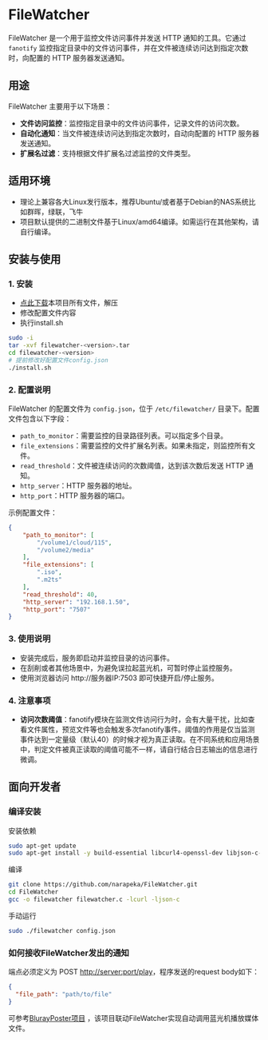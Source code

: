 # FileWatcher

FileWatcher 是一个用于监控文件访问事件并发送 HTTP 通知的工具。它通过 `fanotify` 监控指定目录中的文件访问事件，并在文件被连续访问达到指定次数时，向配置的 HTTP 服务器发送通知。

## 用途

FileWatcher 主要用于以下场景：
- **文件访问监控**：监控指定目录中的文件访问事件，记录文件的访问次数。
- **自动化通知**：当文件被连续访问达到指定次数时，自动向配置的 HTTP 服务器发送通知。
- **扩展名过滤**：支持根据文件扩展名过滤监控的文件类型。

## 适用环境
- 理论上兼容各大Linux发行版本，推荐Ubuntu/或者基于Debian的NAS系统比如群晖，绿联，飞牛
- 项目默认提供的二进制文件基于Linux/amd64编译。如需运行在其他架构，请自行编译。

## 安装与使用

### 1. 安装
- [点此下载](https://github.com/narapeka/FileWatcher/releases)本项目所有文件，解压
- 修改配置文件内容
- 执行install.sh

```bash
sudo -i
tar -xvf filewatcher-<version>.tar
cd filewatcher-<version>
# 提前修改好配置文件config.json
./install.sh
```

### 2. 配置说明

FileWatcher 的配置文件为 `config.json`，位于 `/etc/filewatcher/` 目录下。配置文件包含以下字段：

- `path_to_monitor`：需要监控的目录路径列表。可以指定多个目录。
- `file_extensions`：需要监控的文件扩展名列表。如果未指定，则监控所有文件。
- `read_threshold`：文件被连续访问的次数阈值，达到该次数后发送 HTTP 通知。
- `http_server`：HTTP 服务器的地址。
- `http_port`：HTTP 服务器的端口。

示例配置文件：

```json
{
    "path_to_monitor": [
        "/volume1/cloud/115",
        "/volume2/media"
    ],
    "file_extensions": [
        ".iso",
        ".m2ts"
    ],
    "read_threshold": 40,
    "http_server": "192.168.1.50",
    "http_port": "7507"
}
```
### 3. 使用说明
- 安装完成后，服务即启动并监控目录的访问事件。
- 在刮削或者其他场景中，为避免误拉起蓝光机，可暂时停止监控服务。
- 使用浏览器访问 http://服务器IP:7503 即可快捷开启/停止服务。

### 4. 注意事项
- **访问次数阈值**：fanotify模块在监测文件访问行为时，会有大量干扰，比如查看文件属性，预览文件等也会触发多次fanotify事件。阈值的作用是仅当监测事件达到一定量级（默认40）的时候才视为真正读取。在不同系统和应用场景中，判定文件被真正读取的阈值可能不一样，请自行结合日志输出的信息进行微调。

## 面向开发者

### 编译安装

安装依赖
```bash
sudo apt-get update
sudo apt-get install -y build-essential libcurl4-openssl-dev libjson-c-dev
```
编译
```bash
git clone https://github.com/narapeka/FileWatcher.git
cd FileWatcher
gcc -o filewatcher filewatcher.c -lcurl -ljson-c
```
手动运行
```bash
sudo ./filewatcher config.json
```

### 如何接收FileWatcher发出的通知

端点必须定义为 POST [http://server:port/play](http://server:port/play)，程序发送的request body如下：
```json
{
  "file_path": "path/to/file"
}
```

可参考[BlurayPoster项目](https://github.com/narapeka/BlurayPoster)
，该项目联动FileWatcher实现自动调用蓝光机播放媒体文件。
